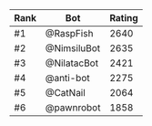 Rank|Bot|Rating
---|---|---
#1|@RaspFish|2640
#2|@NimsiluBot|2635
#3|@NilatacBot|2421
#4|@anti-bot|2275
#5|@CatNail|2064
#6|@pawnrobot|1858
